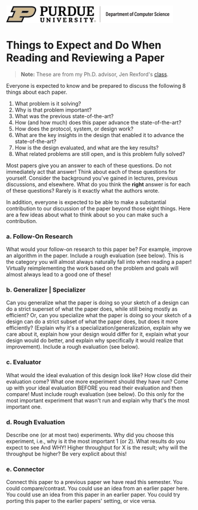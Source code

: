 <img src="others/images/purdue-cs-logo.jpg" alt="drawing" width="450"/>

# Things to Expect and Do When Reading and Reviewing a Paper

> **Note:** These are from my Ph.D. advisor, Jen Rexford's [class](https://www.cs.princeton.edu/courses/archive/fall20/cos461/561.html).

Everyone is expected to know and be prepared to discuss the following 8 things about each paper.

1. What problem is it solving?
2. Why is that problem important?
3. What was the previous state-of-the-art?
4. How (and how much) does this paper advance the state-of-the-art?
5. How does the protocol, system, or design work?
6. What are the key insights in the design that enabled it to advance the state-of-the-art?
7. How is the design evaluated, and what are the key results?
8. What related problems are still open, and is this problem fully solved?

Most papers give you an answer to each of these questions. Do not immediately act that answer! Think about each of these questions for yourself. Consider the background you've gained in lectures, previous discussions, and elsewhere. What do you think the **right** answer is for each of these questions? Rarely is it exactly what the authors wrote.

In addition, everyone is expected to be able to make a substantial contribution to our discussion of the paper beyond those eight things. Here are a few ideas about what to think about so you can make such a contribution.

### a. Follow-On Research

What would your follow-on research to this paper be?  For example, improve an algorithm in the paper. Include a rough evaluation (see below). This is the category you will almost always naturally fall into when reading a paper! Virtually reimplementing the work based on the problem and goals will almost always lead to a good one of these!

### b. Generalizer | Specializer
Can you generalize what the paper is doing so your sketch of a design can do a strict superset of what the paper does, while still being mostly as efficient?  Or, can you specialize what the paper is doing so your sketch of a design can do a strict subset of what the paper does, but does it more efficiently?  (Explain why it's a specialization/generalization, explain why we care about it, explain how your design would differ for it, explain what your design would do better, and explain why specifically it would realize that improvement). Include a rough evaluation (see below).

### c. Evaluator
What would the ideal evaluation of this design look like? How close did their evaluation come? What one more experiment should they have run? Come up with your ideal evaluation BEFORE you read their evaluation and then compare! Must include rough evaluation (see below). Do this only for the most important experiment that wasn't run and explain why that's the most important one.

### d. Rough Evaluation
Describe one (or at most two) experiments. Why did you choose this experiment, i.e., why is it the most important 1 (or 2). What results do you expect to see And WHY! Higher throughput for X is the result; why will the throughput be higher? Be very explicit about this!

### e. Connector
Connect this paper to a previous paper we have read this semester. You could compare/contrast. You could use an idea from an earlier paper here. You could use an idea from this paper in an earlier paper. You could try porting this paper to the earlier papers' setting, or vice versa.
